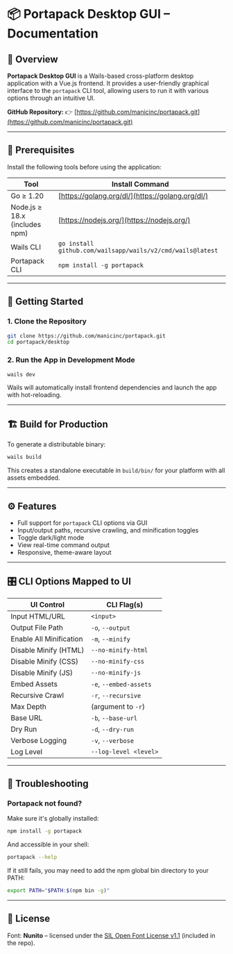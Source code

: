 # 📦 Portapack Desktop GUI – Documentation

## 📖 Overview

**Portapack Desktop GUI** is a Wails-based cross-platform desktop application with a Vue.js frontend. It provides a user-friendly graphical interface to the `portapack` CLI tool, allowing users to run it with various options through an intuitive UI.

**GitHub Repository:**
👉 [https://github.com/manicinc/portapack.git](https://github.com/manicinc/portapack.git)

---

## 🧰 Prerequisites

Install the following tools before using the application:

| Tool                          | Install Command                                            |
| ----------------------------- | ---------------------------------------------------------- |
| Go ≥ 1.20                     | [https://golang.org/dl/](https://golang.org/dl/)           |
| Node.js ≥ 18.x (includes npm) | [https://nodejs.org/](https://nodejs.org/)                 |
| Wails CLI                     | `go install github.com/wailsapp/wails/v2/cmd/wails@latest` |
| Portapack CLI                 | `npm install -g portapack`                                 |

---

## 🚀 Getting Started

### 1. Clone the Repository

```bash
git clone https://github.com/manicinc/portapack.git
cd portapack/desktop
```

### 2. Run the App in Development Mode

```bash
wails dev
```

Wails will automatically install frontend dependencies and launch the app with hot-reloading.

---

## 🏗️ Build for Production

To generate a distributable binary:

```bash
wails build
```

This creates a standalone executable in `build/bin/` for your platform with all assets embedded.

---

## ⚙️ Features

* Full support for `portapack` CLI options via GUI
* Input/output paths, recursive crawling, and minification toggles
* Toggle dark/light mode
* View real-time command output
* Responsive, theme-aware layout

---

## 🎛️ CLI Options Mapped to UI

| UI Control              | CLI Flag(s)            |
| ----------------------- | ---------------------- |
| Input HTML/URL          | `<input>`              |
| Output File Path        | `-o`, `--output`       |
| Enable All Minification | `-m`, `--minify`       |
| Disable Minify (HTML)   | `--no-minify-html`     |
| Disable Minify (CSS)    | `--no-minify-css`      |
| Disable Minify (JS)     | `--no-minify-js`       |
| Embed Assets            | `-e`, `--embed-assets` |
| Recursive Crawl         | `-r`, `--recursive`    |
| Max Depth               | (argument to `-r`)     |
| Base URL                | `-b`, `--base-url`     |
| Dry Run                 | `-d`, `--dry-run`      |
| Verbose Logging         | `-v`, `--verbose`      |
| Log Level               | `--log-level <level>`  |

---

## 🐛 Troubleshooting

### Portapack not found?

Make sure it's globally installed:

```bash
npm install -g portapack
```

And accessible in your shell:

```bash
portapack --help
```

If it still fails, you may need to add the npm global bin directory to your PATH:

```bash
export PATH="$PATH:$(npm bin -g)"
```

---

## 🪪 License

Font: **Nunito** – licensed under the [SIL Open Font License v1.1](https://scripts.sil.org/OFL) (included in the repo).
